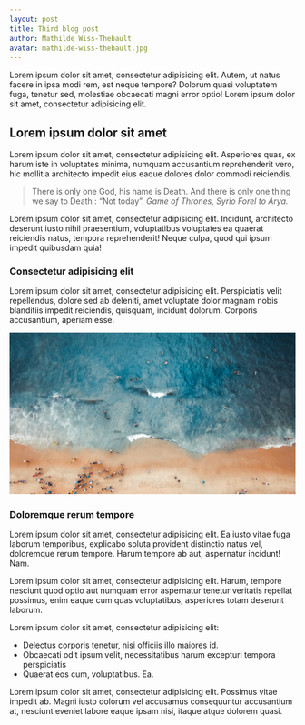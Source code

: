 ```yaml
---
layout: post
title: Third blog post
author: Mathilde Wiss-Thebault
avatar: mathilde-wiss-thebault.jpg
---
```


Lorem ipsum dolor sit amet, consectetur adipisicing elit. Autem, ut natus facere in ipsa modi rem, est neque tempore? Dolorum quasi voluptatem fuga, tenetur sed, molestiae obcaecati magni error optio! Lorem ipsum dolor sit amet, consectetur adipisicing elit.

## Lorem ipsum dolor sit amet

Lorem ipsum dolor sit amet, consectetur adipisicing elit. Asperiores quas, ex harum iste in voluptates minima, numquam accusantium reprehenderit vero, hic mollitia architecto impedit eius eaque dolores dolor commodi reiciendis.

> There is only one God, his name is Death. And there is only one thing we say
> to Death : “Not today”.
> <cite>Game of Thrones, Syrio Forel to Arya.</cite>

Lorem ipsum dolor sit amet, consectetur adipisicing elit. Incidunt, architecto deserunt iusto nihil praesentium, voluptatibus voluptates ea quaerat reiciendis natus, tempora reprehenderit! Neque culpa, quod qui ipsum impedit quibusdam quia!

### Consectetur adipisicing elit

Lorem ipsum dolor sit amet, consectetur adipisicing elit. Perspiciatis velit repellendus, dolore sed ab deleniti, amet voluptate dolor magnam nobis blanditiis impedit reiciendis, quisquam, incidunt dolorum. Corporis accusantium, aperiam esse.

![Aerial view of a beach](nature.jpg "Nature is beautiful")

### Doloremque rerum tempore

Lorem ipsum dolor sit amet, consectetur adipisicing elit. Ea iusto vitae fuga laborum temporibus, explicabo soluta provident distinctio natus vel, doloremque rerum tempore. Harum tempore ab aut, aspernatur incidunt! Nam.

Lorem ipsum dolor sit amet, consectetur adipisicing elit. Harum, tempore nesciunt quod optio aut numquam error aspernatur tenetur veritatis repellat possimus, enim eaque cum quas voluptatibus, asperiores totam deserunt laborum.

Lorem ipsum dolor sit amet, consectetur adipisicing elit:
* Delectus corporis tenetur, nisi officiis illo maiores id.
* Obcaecati odit ipsum velit, necessitatibus harum excepturi tempora perspiciatis
* Quaerat eos cum, voluptatibus. Ea.

Lorem ipsum dolor sit amet, consectetur adipisicing elit. Possimus vitae impedit ab. Magni iusto dolorum vel accusamus consequuntur accusantium at, nesciunt eveniet labore eaque ipsam nisi, itaque atque dolorem quasi.
